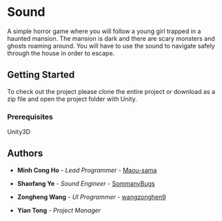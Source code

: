 # Sound

A simple horror game where you will follow a young girl trapped in a haunted mansion. The mansion is dark and there are scary monsters and ghosts roaming around. You will have to use the sound to navigate safely through the house in order to escape.

## Getting Started

To check out the project please clone the entire project or download as a zip file and open the project folder with Unity.

### Prerequisites

Unity3D

## Authors

* **Minh Cong Ho** - *Lead Programmer* - [Maou-sama](https://github.com/Maou-sama)

* **Shaofang Ye** - *Sound Engineer* - [SommanyBugs](https://github.com/SommanyBugs)

* **Zongheng Wang** - *UI Programmer* - [wangzonghen9](https://github.com/wangzonghen9)

* **Yian Tong** - *Project Manager*
